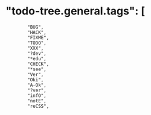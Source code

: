 #  "todo-tree.general.tags": [
            "BUG",
            "HACK",
            "FIXME",
            "TODO",
            "XXX",
            "?dev",
            "*edu",
            "CHECK",
            "*see",
            "Ver",
            "Oki",
            "A-Ok",
            "?ver",
            "infO",
            "notE",
            "reCSS",
            